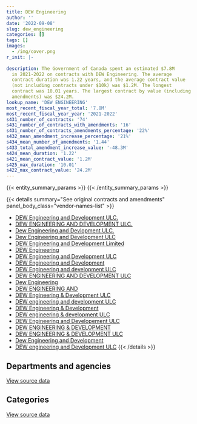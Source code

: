 ```yaml
---
title: DEW Engineering
author: ''
date: '2022-09-08'
slug: dew_engineering
categories: []
tags: []
images:
  - /img/cover.png
r_init: |-
  
description: The Government of Canada spent an estimated $7.8M
  in 2021-2022 on contracts with DEW Engineering. The average
  contract duration was 1.22 years, and the average contract value
  (not including contracts under $10k) was $1.2M. The longest
  contract was 10.01 years. The largest contract by value (including
  amendments) was $24.2M.
lookup_name: 'DEW ENGINEERING'
most_recent_fiscal_year_total: '7.8M'
most_recent_fiscal_year_year: '2021-2022'
s431_number_of_contracts: '74'
s431_number_of_contracts_with_amendments: '16'
s431_number_of_contracts_amendments_percentage: '22%'
s432_mean_amendment_increase_percentage: '21%'
s434_mean_number_of_amendments: '1.44'
s433_total_amendment_increase_value: '-48.3M'
s424_mean_duration: '1.22'
s421_mean_contract_value: '1.2M'
s425_max_duration: '10.01'
s422_max_contract_value: '24.2M'
---
```


<script src="/rmarkdown-libs/htmlwidgets/htmlwidgets.js"></script>
<link href="/rmarkdown-libs/datatables-css/datatables-crosstalk.css" rel="stylesheet" />
<script src="/rmarkdown-libs/datatables-binding/datatables.js"></script>
<script src="/rmarkdown-libs/jquery/jquery-3.6.0.min.js"></script>
<link href="/rmarkdown-libs/dt-core-bootstrap/css/dataTables.bootstrap.min.css" rel="stylesheet" />
<link href="/rmarkdown-libs/dt-core-bootstrap/css/dataTables.bootstrap.extra.css" rel="stylesheet" />
<script src="/rmarkdown-libs/dt-core-bootstrap/js/jquery.dataTables.min.js"></script>
<script src="/rmarkdown-libs/dt-core-bootstrap/js/dataTables.bootstrap.min.js"></script>
<link href="/rmarkdown-libs/crosstalk/css/crosstalk.min.css" rel="stylesheet" />
<script src="/rmarkdown-libs/crosstalk/js/crosstalk.min.js"></script>
<script src="/rmarkdown-libs/htmlwidgets/htmlwidgets.js"></script>
<link href="/rmarkdown-libs/datatables-css/datatables-crosstalk.css" rel="stylesheet" />
<script src="/rmarkdown-libs/datatables-binding/datatables.js"></script>
<script src="/rmarkdown-libs/jquery/jquery-3.6.0.min.js"></script>
<link href="/rmarkdown-libs/dt-core-bootstrap/css/dataTables.bootstrap.min.css" rel="stylesheet" />
<link href="/rmarkdown-libs/dt-core-bootstrap/css/dataTables.bootstrap.extra.css" rel="stylesheet" />
<script src="/rmarkdown-libs/dt-core-bootstrap/js/jquery.dataTables.min.js"></script>
<script src="/rmarkdown-libs/dt-core-bootstrap/js/dataTables.bootstrap.min.js"></script>
<link href="/rmarkdown-libs/crosstalk/css/crosstalk.min.css" rel="stylesheet" />
<script src="/rmarkdown-libs/crosstalk/js/crosstalk.min.js"></script>

{{< entity_summary_params >}}
{{< /entity_summary_params >}}

{{< details summary="See original contracts and amendments" panel_body_class="vendor-names-list" >}}
- [DEW Engineering and Development ULC.](https://search.open.canada.ca/en/ct/?sort=contract_value_f%20desc&page=1&search_text=%22DEW%20Engineering%20and%20Development%20ULC.%22)
- [DEW ENGINEERING AND DEVELOPMENT ULC.](https://search.open.canada.ca/en/ct/?sort=contract_value_f%20desc&page=1&search_text=%22DEW%20ENGINEERING%20AND%20DEVELOPMENT%20ULC.%22)
- [Dew Engineering and Devlopment ULC.](https://search.open.canada.ca/en/ct/?sort=contract_value_f%20desc&page=1&search_text=%22Dew%20Engineering%20and%20Devlopment%20ULC.%22)
- [Dew Engineering and Development ULC](https://search.open.canada.ca/en/ct/?sort=contract_value_f%20desc&page=1&search_text=%22Dew%20Engineering%20and%20Development%20ULC%22)
- [DEW Engineering and Development Limited](https://search.open.canada.ca/en/ct/?sort=contract_value_f%20desc&page=1&search_text=%22DEW%20Engineering%20and%20Development%20Limited%22)
- [DEW Engineering](https://search.open.canada.ca/en/ct/?sort=contract_value_f%20desc&page=1&search_text=%22DEW%20Engineering%22)
- [DEW Engineering and Development ULC](https://search.open.canada.ca/en/ct/?sort=contract_value_f%20desc&page=1&search_text=%22DEW%20Engineering%20and%20Development%20ULC%22)
- [DEW Engineering and Development](https://search.open.canada.ca/en/ct/?sort=contract_value_f%20desc&page=1&search_text=%22DEW%20Engineering%20and%20Development%22)
- [DEW Engineering and development ULC](https://search.open.canada.ca/en/ct/?sort=contract_value_f%20desc&page=1&search_text=%22DEW%20Engineering%20and%20development%20ULC%22)
- [DEW ENGINEERING AND DEVELOPMENT ULC](https://search.open.canada.ca/en/ct/?sort=contract_value_f%20desc&page=1&search_text=%22DEW%20ENGINEERING%20AND%20DEVELOPMENT%20ULC%22)
- [Dew Engineering](https://search.open.canada.ca/en/ct/?sort=contract_value_f%20desc&page=1&search_text=%22Dew%20Engineering%22)
- [DEW ENGINEERING AND](https://search.open.canada.ca/en/ct/?sort=contract_value_f%20desc&page=1&search_text=%22DEW%20ENGINEERING%20AND%22)
- [DEW Engineering & Development ULC](https://search.open.canada.ca/en/ct/?sort=contract_value_f%20desc&page=1&search_text=%22DEW%20Engineering%20%26%20Development%20ULC%22)
- [DEW engineering and development ULC](https://search.open.canada.ca/en/ct/?sort=contract_value_f%20desc&page=1&search_text=%22DEW%20engineering%20and%20development%20ULC%22)
- [DEW Engineering & Development](https://search.open.canada.ca/en/ct/?sort=contract_value_f%20desc&page=1&search_text=%22DEW%20Engineering%20%26%20Development%22)
- [DEW engineering & development ULC](https://search.open.canada.ca/en/ct/?sort=contract_value_f%20desc&page=1&search_text=%22DEW%20engineering%20%26%20development%20ULC%22)
- [DEW Engineering and Developement ULC](https://search.open.canada.ca/en/ct/?sort=contract_value_f%20desc&page=1&search_text=%22DEW%20Engineering%20and%20Developement%20ULC%22)
- [DEW ENGINEERING & DEVELOPMENT](https://search.open.canada.ca/en/ct/?sort=contract_value_f%20desc&page=1&search_text=%22DEW%20ENGINEERING%20%26%20DEVELOPMENT%22)
- [DEW ENGINEERING & DEVELOPMENT ULC](https://search.open.canada.ca/en/ct/?sort=contract_value_f%20desc&page=1&search_text=%22DEW%20ENGINEERING%20%26%20DEVELOPMENT%20ULC%22)
- [Dew Engineering and Development](https://search.open.canada.ca/en/ct/?sort=contract_value_f%20desc&page=1&search_text=%22Dew%20Engineering%20and%20Development%22)
- [DEW engineering and Development ULC](https://search.open.canada.ca/en/ct/?sort=contract_value_f%20desc&page=1&search_text=%22DEW%20engineering%20and%20Development%20ULC%22)
{{< /details >}}

## Departments and agencies

<div id="htmlwidget-1" style="width:100%;height:auto;" class="datatables html-widget"></div>
<script type="application/json" data-for="htmlwidget-1">{"x":{"style":"bootstrap","filter":"none","vertical":false,"data":[["<a href=\"/departments/dfo-mpo/\">Fisheries and Oceans Canada<\/a>","<a href=\"/departments/dnd-mdn/\">National Defence<\/a>","<a href=\"/departments/nrcan-rncan/\">Natural Resources Canada<\/a>","<a href=\"/departments/pwgsc-tpsgc/\">Public Services and Procurement Canada<\/a>"],[null,12627264.33,99499.39,1138941.55],[null,11709430.04,99771.99,160250.49],[384181.49,6188624.01,99499.39,null],[1150640.77,6296234.32,349329.26,null]],"container":"<table class=\"table table-striped table-hover row-border order-column display\">\n  <thead>\n    <tr>\n      <th>Department<\/th>\n      <th>2018-2019<\/th>\n      <th>2019-2020<\/th>\n      <th>2020-2021<\/th>\n      <th>2021-2022<\/th>\n    <\/tr>\n  <\/thead>\n<\/table>","options":{"order":[[4,"desc"]],"pageLength":10,"autoWidth":true,"columnDefs":[{"targets":1,"render":"function(data, type, row, meta) {\n    return type !== 'display' ? data : DTWidget.formatCurrency(data, \"$\", 2, 3, \",\", \".\", true, null);\n  }"},{"targets":2,"render":"function(data, type, row, meta) {\n    return type !== 'display' ? data : DTWidget.formatCurrency(data, \"$\", 2, 3, \",\", \".\", true, null);\n  }"},{"targets":3,"render":"function(data, type, row, meta) {\n    return type !== 'display' ? data : DTWidget.formatCurrency(data, \"$\", 2, 3, \",\", \".\", true, null);\n  }"},{"targets":4,"render":"function(data, type, row, meta) {\n    return type !== 'display' ? data : DTWidget.formatCurrency(data, \"$\", 2, 3, \",\", \".\", true, null);\n  }"},{"width":"16%","targets":[1,2,3,4]},{"className":"dt-right","targets":[1,2,3,4]}],"orderClasses":false}},"evals":["options.columnDefs.0.render","options.columnDefs.1.render","options.columnDefs.2.render","options.columnDefs.3.render"],"jsHooks":[]}</script>
<p class="text-right">
<a href="https://github.com/GoC-Spending/contracts-data/tree/main/data/out/vendors/dew_engineering/summary_by_fiscal_year_by_department.csv" class="source-data-link btn btn-link">View source data</a>
</p>

## Categories

<div id="htmlwidget-2" style="width:100%;height:auto;" class="datatables html-widget"></div>
<script type="application/json" data-for="htmlwidget-2">{"x":{"style":"bootstrap","filter":"none","vertical":false,"data":[["<a href=\"/categories/other/\">(Other)<\/a>","<a href=\"/categories/facilities_and_construction/\">Facilities and construction<\/a>","<a href=\"/categories/office_management/\">Office management<\/a>","<a href=\"/categories/defence/\">Defence<\/a>","<a href=\"/categories/professional_services/\">Professional services<\/a>","<a href=\"/categories/transportation_and_logistics/\">Transportation and logistics<\/a>","<a href=\"/categories/industrial_products_and_services/\">Industrial products and services<\/a>"],[99499.39,165793.9,null,3381080.45,1138941.55,0,9080389.98],[99771.99,466891.27,null,6786542.94,160250.49,0,4455995.82],[99499.39,604675.39,78346.79,3931125.06,null,0,1958658.26],[99499.39,832381.16,78346.79,2818930.12,null,0,3967046.88]],"container":"<table class=\"table table-striped table-hover row-border order-column display\">\n  <thead>\n    <tr>\n      <th>Category<\/th>\n      <th>2018-2019<\/th>\n      <th>2019-2020<\/th>\n      <th>2020-2021<\/th>\n      <th>2021-2022<\/th>\n    <\/tr>\n  <\/thead>\n<\/table>","options":{"order":[[4,"desc"]],"dom":"t","pageLength":30,"autoWidth":true,"columnDefs":[{"targets":1,"render":"function(data, type, row, meta) {\n    return type !== 'display' ? data : DTWidget.formatCurrency(data, \"$\", 2, 3, \",\", \".\", true, null);\n  }"},{"targets":2,"render":"function(data, type, row, meta) {\n    return type !== 'display' ? data : DTWidget.formatCurrency(data, \"$\", 2, 3, \",\", \".\", true, null);\n  }"},{"targets":3,"render":"function(data, type, row, meta) {\n    return type !== 'display' ? data : DTWidget.formatCurrency(data, \"$\", 2, 3, \",\", \".\", true, null);\n  }"},{"targets":4,"render":"function(data, type, row, meta) {\n    return type !== 'display' ? data : DTWidget.formatCurrency(data, \"$\", 2, 3, \",\", \".\", true, null);\n  }"},{"width":"16%","targets":[1,2,3,4]},{"className":"dt-right","targets":[1,2,3,4]}],"orderClasses":false,"lengthMenu":[10,25,30,50,100]}},"evals":["options.columnDefs.0.render","options.columnDefs.1.render","options.columnDefs.2.render","options.columnDefs.3.render"],"jsHooks":[]}</script>
<p class="text-right">
<a href="https://github.com/GoC-Spending/contracts-data/tree/main/data/out/vendors/dew_engineering/summary_by_fiscal_year_by_category.csv" class="source-data-link btn btn-link">View source data</a>
</p>
